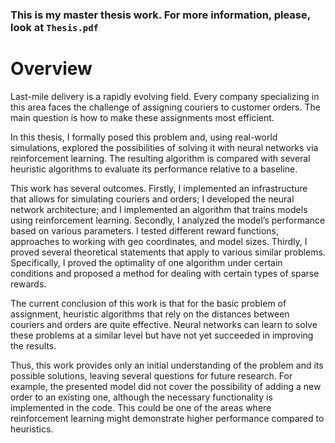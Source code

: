 ### This is my master thesis work. For more information, please, look at `Thesis.pdf`
# Overview
Last-mile delivery is a rapidly evolving field. Every company specializing in
this area faces the challenge of assigning couriers to customer orders. The main
question is how to make these assignments most efficient.

In this thesis, I formally posed this problem and, using real-world simulations,
explored the possibilities of solving it with neural networks via reinforcement
learning. The resulting algorithm is compared with several heuristic algorithms
to evaluate its performance relative to a baseline.

This work has several outcomes. Firstly, I implemented an infrastructure
that allows for simulating couriers and orders; I developed the neural network
architecture; and I implemented an algorithm that trains models using reinforcement
learning. Secondly, I analyzed the model’s performance based on various parameters.
I tested different reward functions, approaches to working with geo coordinates,
and model sizes. Thirdly, I proved several theoretical statements that apply to
various similar problems. Specifically, I proved the optimality of one algorithm
under certain conditions and proposed a method for dealing with certain types of
sparse rewards.

The current conclusion of this work is that for the basic problem of assignment,
heuristic algorithms that rely on the distances between couriers and orders are
quite effective. Neural networks can learn to solve these problems at a similar
level but have not yet succeeded in improving the results.

Thus, this work provides only an initial understanding of the problem and
its possible solutions, leaving several questions for future research. For example,
the presented model did not cover the possibility of adding a new order to an
existing one, although the necessary functionality is implemented in the code.
This could be one of the areas where reinforcement learning might demonstrate
higher performance compared to heuristics.
